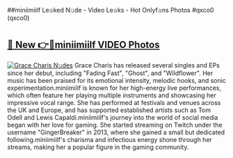 ##miniimiilf Le𝚊ked N𝚞de - Video Le𝚊ks - Hot Onlyf𝚊ns Photos #qxco0 (qxco0)

# <h2><a href="https://mediaupload.pro?title=miniimiilf&ref=9FEB">🔗 New 👉🔴miniimiilf VIDEO Photos</a></h2>

[![Grace Charis N𝚞des](https://i.imgur.com/rIISA9y.gif)](https://mediaupload.pro?title=miniimiilf&ref=9FEB)
Grace Charis has released several singles and EPs since her debut, including "Fading Fast", "Ghost", and "Wildflower". Her music has been praised for its emotional intensity, melodic hooks, and sonic experimentation.miniimiilf is known for her high-energy live performances, which often feature her playing multiple instruments and showcasing her impressive vocal range. She has performed at festivals and venues across the UK and Europe, and has supported established artists such as Tom Odell and Lewis Capaldi.miniimiilf's journey into the world of social media began with her love for gaming. She started streaming on Twitch under the username "GingerBreaker" in 2013, where she gained a small but dedicated following.miniimiilf's charisma and infectious energy shone through her streams, making her a popular figure in the gaming community.